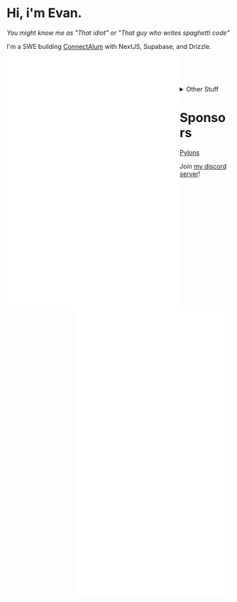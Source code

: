 # Hi, i'm Evan.
*You might know me as "That idiot" or "That guy who writes spaghetti code"*

I'm a SWE building [ConnectAlum](https://connectalum.com/) with NextJS, Supabase, and Drizzle.

[<img align="left" width="390" src="https://raw.githubusercontent.com/Badbird5907/Badbird5907/master/github-metrics.svg">](#)
[<img align="right" width="350" src="https://raw.githubusercontent.com/Badbird5907/Badbird5907/master/general_2.svg">](#)
<br/><br/><br/>
<details>
<summary>Other Stuff</summary>
<br>
  ![](https://komarev.com/ghpvc/?username=Badbird5907)
[![Badbird5907's github stats](https://github-readme-stats-vyhs.vercel.app/api?username=Badbird5907&theme=radical&count_private=true)](https://github.com/anuraghazra/github-readme-stats) [![Top Langs](https://github-readme-stats-vyhs.vercel.app/api/top-langs/?username=Badbird5907&layout=compact&theme=radical&hide=html,css&exclude_repo=AetheriaDiscord,mcp_1.12.2)](https://github.com/anuraghazra/github-readme-stats)
</details>

# Sponsors
[Pylons](https://github.com/ngedwards998)

Join [my discord server](https://discord.badbird.dev/)!
